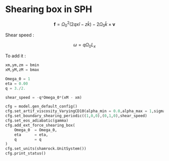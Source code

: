 # Shearing box in SPH

$$
\mathbf{f} = \Omega_0^2 (2 q x \hat{i} - z \hat{k} ) - 2 \Omega_0 \hat{k} \times \mathbf{v} 
$$

Shear speed :

$$
\omega = q \Omega_0 L_x 
$$

To add it : 

```py 
xm,ym,zm = bmin
xM,yM,zM = bmax

Omega_0 = 1
eta = 0.00
q = 3./2.

shear_speed = -q*Omega_0*(xM - xm)

cfg = model.gen_default_config()
cfg.set_artif_viscosity_VaryingCD10(alpha_min = 0.0,alpha_max = 1,sigma_decay = 0.1, alpha_u = 1, beta_AV = 2)
cfg.set_boundary_shearing_periodic((1,0,0),(0,1,0),shear_speed)
cfg.set_eos_adiabatic(gamma)
cfg.add_ext_force_shearing_box(
    Omega_0  = Omega_0,
    eta      = eta,
    q        = q
)
cfg.set_units(shamrock.UnitSystem())
cfg.print_status()
```